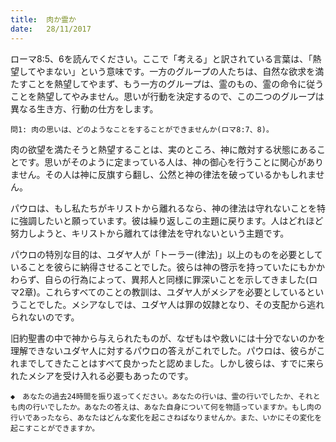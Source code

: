 ```yaml
---
title:  肉か霊か
date:   28/11/2017
---
```


ローマ8:5、6を読んでください。ここで「考える」と訳されている言葉は、「熱望してやまない」という意味です。一方のグループの人たちは、自然な欲求を満たすことを熱望してやまず、もう一方のグループは、霊のもの、霊の命令に従うことを熱望してやみません。思いが行動を決定するので、この二つのグループは異なる生き方、行動の仕方をします。

`問1: 肉の思いは、どのようなことをすることができませんか(ロマ8:7、8)。`

肉の欲望を満たそうと熱望することは、実のところ、神に敵対する状態にあることです。思いがそのように定まっている人は、神の御心を行うことに関心がありません。その人は神に反旗すら翻し、公然と神の律法を破っているかもしれません。

パウロは、もし私たちがキリストから離れるなら、神の律法は守れないことを特に強調したいと願っています。彼は繰り返しこの主題に戻ります。人はどれほど努力しようと、キリストから離れては律法を守れないという主題です。

パウロの特別な目的は、ユダヤ人が「トーラー(律法)」以上のものを必要としていることを彼らに納得させることでした。彼らは神の啓示を持っていたにもかかわらず、自らの行為によって、異邦人と同様に罪深いことを示してきました(ロマ2章)。これらすべてのことの教訓は、ユダヤ人がメシアを必要としているということでした。メシアなしでは、ユダヤ人は罪の奴隷となり、その支配から逃れられないのです。

旧約聖書の中で神から与えられたものが、なぜもはや救いには十分でないのかを理解できないユダヤ人に対するパウロの答えがこれでした。パウロは、彼らがこれまでしてきたことはすべて良かったと認めました。しかし彼らは、すでに来られたメシアを受け入れる必要もあったのです。

`◆　あなたの過去24時間を振り返ってください。あなたの行いは、霊の行いでしたか、それとも肉の行いでしたか。あなたの答えは、あなた自身について何を物語っていますか。もし肉の行いであったなら、あなたはどんな変化を起こさねばなりませんか。また、いかにその変化を起こすことができますか。`

